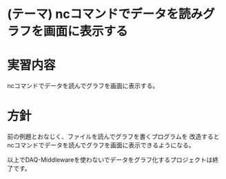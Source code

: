 (テーマ) ncコマンドでデータを読みグラフを画面に表示する
=======================================================

実習内容
========

ncコマンドでデータを読んでグラフを画面に表示する。

方針
====

前の例題とおなじく、ファイルを読んでグラフを書くプログラムを
改造するとncコマンドでデータを読んでグラフを画面に表示できるようになる。

以上でDAQ-Middlewareを使わないでデータをグラフ化するプロジェクトは終了です。
